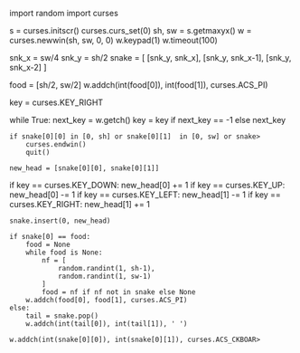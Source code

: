 
import random
import curses

s = curses.initscr()
curses.curs_set(0)
sh, sw = s.getmaxyx()
w = curses.newwin(sh, sw, 0, 0)
w.keypad(1)
w.timeout(100)

snk_x = sw/4
snk_y = sh/2
snake = [
    [snk_y, snk_x],
    [snk_y, snk_x-1],
    [snk_y, snk_x-2]
]

food = [sh/2, sw/2]
w.addch(int(food[0]), int(food[1]), curses.ACS_PI)

key = curses.KEY_RIGHT

while True:
    next_key = w.getch()
    key = key if next_key == -1 else next_key

    if snake[0][0] in [0, sh] or snake[0][1]  in [0, sw] or snake>
        curses.endwin()
        quit()

    new_head = [snake[0][0], snake[0][1]]

if key == curses.KEY_DOWN:
        new_head[0] += 1
    if key == curses.KEY_UP:
        new_head[0] -= 1
    if key == curses.KEY_LEFT:
        new_head[1] -= 1
    if key == curses.KEY_RIGHT:
        new_head[1] += 1

    snake.insert(0, new_head)

    if snake[0] == food:
        food = None
        while food is None:
            nf = [
                random.randint(1, sh-1),
                random.randint(1, sw-1)
            ]
            food = nf if nf not in snake else None
        w.addch(food[0], food[1], curses.ACS_PI)
    else:
        tail = snake.pop()
        w.addch(int(tail[0]), int(tail[1]), ' ')

    w.addch(int(snake[0][0]), int(snake[0][1]), curses.ACS_CKBOAR>
